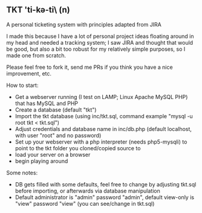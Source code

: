 ## TKT \'ti-kə-ti\ (n)
A personal ticketing system with principles adapted from JIRA

I made this because I have a lot of personal project ideas floating around in my head and needed a tracking system; I saw JIRA and thought that would be good, but also a bit too robust for my relatively simple purposes, so I made one from scratch.

Please feel free to fork it, send me PRs if you think you have a nice improvement, etc.

How to start:
- Get a webserver running (I test on LAMP; Linux Apache MySQL PHP) that has MySQL and PHP
- Create a database (default "tkt")
- Import the tkt database (using inc/tkt.sql, command example "mysql -u root tkt < tkt.sql")
- Adjust credentials and database name in inc/db.php (default localhost, with user "root" and no password)
- Set up your webserver with a php interpreter (needs php5-mysqli) to point to the tkt folder you cloned/copied source to
- load your server on a browser
- begin playing around

Some notes:
- DB gets filled with some defaults, feel free to change by adjusting tkt.sql before importing, or afterwards via database manipulation
- Default administrator is "admin" password "admin", default view-only is "view" password "view" (you can see/change in tkt.sql)
